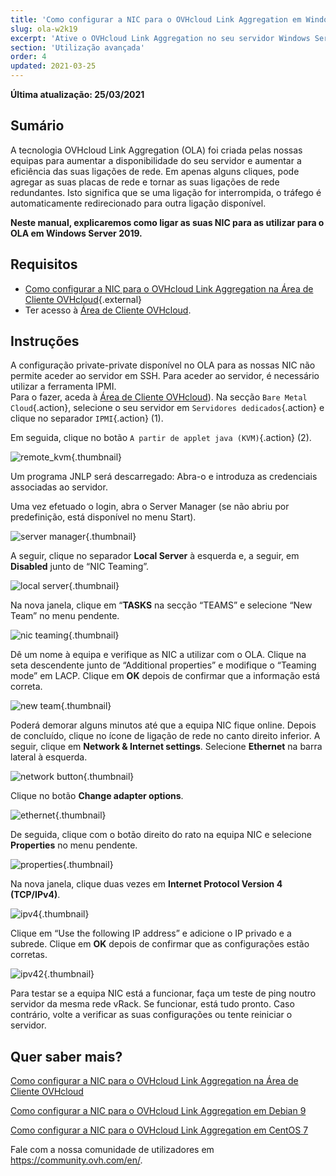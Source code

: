 ```yaml
---
title: 'Como configurar a NIC para o OVHcloud Link Aggregation em Windows Server 2019'
slug: ola-w2k19
excerpt: 'Ative o OVHcloud Link Aggregation no seu servidor Windows Server 2019'
section: 'Utilização avançada'
order: 4
updated: 2021-03-25
---
```


**Última atualização: 25/03/2021**

## Sumário

A tecnologia OVHcloud Link Aggregation (OLA) foi criada pelas nossas equipas para aumentar a disponibilidade do seu servidor e aumentar a eficiência das suas ligações de rede. Em apenas alguns cliques, pode agregar as suas placas de rede e tornar as suas ligações de rede redundantes. Isto significa que se uma ligação for interrompida, o tráfego é automaticamente redirecionado para outra ligação disponível.

**Neste manual, explicaremos como ligar as suas NIC para as utilizar para o OLA em Windows Server 2019.**

## Requisitos

- [Como configurar a NIC para o OVHcloud Link Aggregation na Área de Cliente OVHcloud](../ola-manager){.external}
- Ter acesso à [Área de Cliente OVHcloud](https://www.ovh.com/auth/?action=gotomanager&from=https://www.ovh.pt/&ovhSubsidiary=pt).

## Instruções

A configuração private-private disponível no OLA para as nossas NIC não permite aceder ao servidor em SSH. Para aceder ao servidor, é necessário utilizar a ferramenta IPMI.
<br>Para o fazer, aceda à [Área de Cliente OVHcloud](https://www.ovh.com/auth/?action=gotomanager&from=https://www.ovh.pt/&ovhSubsidiary=pt)). Na secção `Bare Metal Cloud`{.action}, selecione o seu servidor em `Servidores dedicados`{.action} e clique no separador `IPMI`{.action} (1).

Em seguida, clique no botão `A partir de applet java (KVM)`{.action} (2).

![remote_kvm](images/remote_kvm2022.png){.thumbnail}

Um programa JNLP será descarregado: Abra-o  e introduza as credenciais associadas ao servidor.

Uma vez efetuado o login, abra o Server Manager (se não abriu por predefinição, está disponível no menu Start).

![server manager](images/local_server.png){.thumbnail}

A seguir, clique no separador **Local Server** à esquerda e, a seguir, em **Disabled** junto de “NIC Teaming”.

![local server](images/server_manager.png){.thumbnail}

Na nova janela, clique em “**TASKS** na secção “TEAMS” e selecione “New Team” no menu pendente.

![nic teaming](images/nic_teaming.png){.thumbnail}

Dê um nome à equipa e verifique as NIC a utilizar com o OLA. Clique na seta descendente junto de “Additional properties” e modifique o “Teaming mode” em LACP. Clique em **OK** depois de confirmar que a informação está correta.

![new team](images/new_team.png){.thumbnail}

Poderá demorar alguns minutos até que a equipa NIC fique online. Depois de concluído, clique no ícone de ligação de rede no canto direito inferior.  A seguir, clique em **Network & Internet settings**.  Selecione **Ethernet** na barra lateral à esquerda.

![network button](images/network_button.png){.thumbnail}

Clique no botão **Change adapter options**.

![ethernet](images/ethernet.png){.thumbnail}

De seguida, clique com o botão direito do rato na equipa NIC e selecione **Properties** no menu pendente.

![properties](images/properties.png){.thumbnail}

Na nova janela, clique duas vezes em **Internet Protocol Version 4 (TCP/IPv4)**.

![ipv4](images/ipv4.png){.thumbnail}

Clique em “Use the following IP address” e adicione o IP privado e a subrede. Clique em **OK** depois de confirmar que as configurações estão corretas.

![ipv42](images/ipv42.png){.thumbnail}

Para testar se a equipa NIC está a funcionar, faça um teste de ping noutro servidor da mesma rede vRack.  Se funcionar, está tudo pronto. Caso contrário, volte a verificar as suas configurações ou tente reiniciar o servidor.

## Quer saber mais?

[Como configurar a NIC para o OVHcloud Link Aggregation na Área de Cliente OVHcloud](../ola-manager/)

[Como configurar a NIC para o OVHcloud Link Aggregation em Debian 9](../ola-debian9/)

[Como configurar a NIC para o OVHcloud Link Aggregation em CentOS 7](../ola-centos7/)

Fale com a nossa comunidade de utilizadores em <https://community.ovh.com/en/>.
